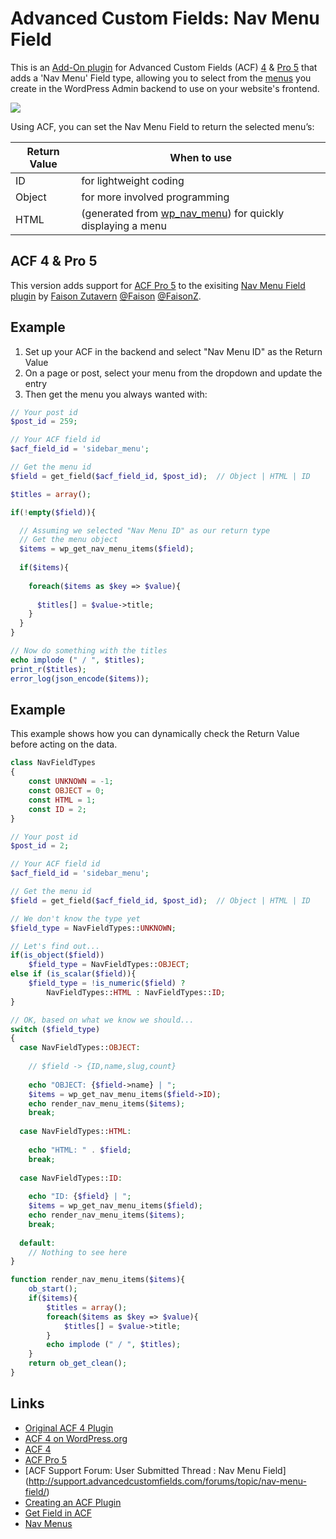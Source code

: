 # Advanced Custom Fields: Nav Menu Field #

This is an [Add-On plugin](http://wordpress.org/extend/plugins/advanced-custom-fields/) for Advanced Custom Fields (ACF) [4](http://www.advancedcustomfields.com/) & [Pro 5](http://www.advancedcustomfields.com/pro) that adds a 'Nav Menu' Field type, allowing you to select from the [menus](http://codex.wordpress.org/Navigation_Menus) you create in the WordPress Admin backend to use on your website's frontend. 

![](http://faisonz.com/wp-content/uploads/2014/01/acf-nav-menu-field-banner-770x250.png)


Using ACF, you can set the Nav Menu Field to return the selected menu’s:

| Return Value   | When to use  |
| ------ | ------------ |
| ID     | for lightweight coding |
| Object | for more involved programming  |
| HTML   | (generated from [wp_nav_menu](http://codex.wordpress.org/Function_Reference/wp_nav_menu)) for quickly displaying a menu  |


## ACF 4 & Pro 5

This version adds support for [ACF Pro 5](http://www.advancedcustomfields.com/pro) to the exisiting [Nav Menu Field plugin](http://wordpress.org/plugins/advanced-custom-fields-nav-menu-field/) by [Faison Zutavern](http://faisonz.com/wordpress-plugins/advanced-custom-fields-nav-menu-field/)  [@Faison](https://github.com/Faison) [@FaisonZ](https://twitter.com/FaisonZ/).

## Example

1. Set up your ACF in the backend and select "Nav Menu ID" as the Return Value
2. On a page or post, select your menu from the dropdown and update the entry
3. Then get the menu you always wanted with:

````php
// Your post id
$post_id = 259; 

// Your ACF field id
$acf_field_id = 'sidebar_menu'; 

// Get the menu id
$field = get_field($acf_field_id, $post_id);  // Object | HTML | ID

$titles = array();

if(!empty($field)){

  // Assuming we selected "Nav Menu ID" as our return type
  // Get the menu object
  $items = wp_get_nav_menu_items($field);
  
  if($items){
  
    foreach($items as $key => $value){
    
      $titles[] = $value->title;
    }
  }
}

// Now do something with the titles
echo implode (" / ", $titles);
print_r($titles);
error_log(json_encode($items));
````

## Example

This example shows how you can dynamically check the Return Value before acting on the data.

````php
class NavFieldTypes
{
	const UNKNOWN = -1;
	const OBJECT = 0;
	const HTML = 1;
	const ID = 2;
}

// Your post id
$post_id = 2; 

// Your ACF field id
$acf_field_id = 'sidebar_menu'; 

// Get the menu id
$field = get_field($acf_field_id, $post_id);  // Object | HTML | ID

// We don't know the type yet
$field_type = NavFieldTypes::UNKNOWN;

// Let's find out...
if(is_object($field)) 
	$field_type = NavFieldTypes::OBJECT; 
else if (is_scalar($field)){	
	$field_type = !is_numeric($field) ? 
		NavFieldTypes::HTML : NavFieldTypes::ID;	 
} 

// OK, based on what we know we should...
switch ($field_type)
{	
  case NavFieldTypes::OBJECT:
	
	// $field -> {ID,name,slug,count}
	
	echo "OBJECT: {$field->name} | "; 
	$items = wp_get_nav_menu_items($field->ID);
	echo render_nav_menu_items($items);
    break;
	
  case NavFieldTypes::HTML:
	
	echo "HTML: " . $field;
    break;
	
  case NavFieldTypes::ID:
	
	echo "ID: {$field} | "; 
	$items = wp_get_nav_menu_items($field);
	echo render_nav_menu_items($items);
    break;
	
  default:
	// Nothing to see here
}

function render_nav_menu_items($items){
	ob_start();
	if($items){
		$titles = array();
		foreach($items as $key => $value){
			$titles[] = $value->title;
		}
		echo implode (" / ", $titles);
	}
	return ob_get_clean();
}
````

## Links

* [Original ACF 4 Plugin](http://wordpress.org/plugins/advanced-custom-fields-nav-menu-field/)
* [ACF 4 on WordPress.org](http://wordpress.org/plugins/advanced-custom-fields/)
* [ACF 4](http://www.advancedcustomfields.com/)
* [ACF Pro 5](http://www.advancedcustomfields.com/pro)
* [ACF Support Forum: User Submitted Thread : Nav Menu Field] (http://support.advancedcustomfields.com/forums/topic/nav-menu-field/)
* [Creating an ACF Plugin](http://wordpress.org/extend/plugins/advanced-custom-fields/)
* [Get Field in ACF](http://www.advancedcustomfields.com/resources/get_field/)
* [Nav Menus](http://codex.wordpress.org/Navigation_Menus)
